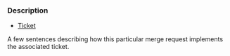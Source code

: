 ### Description

- [Ticket](https://projectronin.atlassian.net/browse/INT-###)

A few sentences describing how this particular merge request implements the associated ticket.

<!-- Does a README.md need updates because of this change? -->

<!--
#### Related PRs:

1.  #[PR-NUMBER] (for local)

2.  projectronin/[REPO-NAME]#[PR-NUMBER] (for PRs in other repos)

#### Related Docs:

1.  [Interop Wiki](https://projectronin.atlassian.net/wiki/spaces/ENG/pages/1701675025/Design+Documents)

2.  [Google Drive](https://drive.google.com/drive/recent)

3.  [Ronin RFCs](https://projectronin.atlassian.net/wiki/spaces/RFC/pages/1723203670/Active+RFCs)

-->
